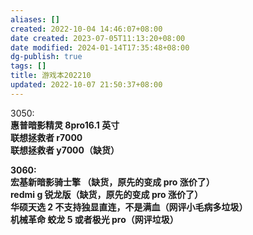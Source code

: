 ```yaml
---
aliases: []
created: 2022-10-04 14:46:07+08:00
date created: 2023-07-05T11:13:20+08:00
date modified: 2024-01-14T17:35:48+08:00
dg-publish: true
tags: []
title: 游戏本202210
updated: 2022-10-07 21:50:37+08:00
---
```


3050:  
**惠普暗影精灵 8pro16.1 英寸**  
**联想拯救者 r7000**  
**联想拯救者 y7000（缺货）**

**3060:**  
**宏基新暗影骑士擎 （缺货，原先的变成 pro 涨价了）**  
**redmi g 锐龙版（缺货，原先的变成 pro 涨价了）**  
**华硕天选 2 不支持独显直连，不是满血（网评小毛病多垃圾）**  
**机械革命 蛟龙 5 或者极光 pro（网评垃圾）**